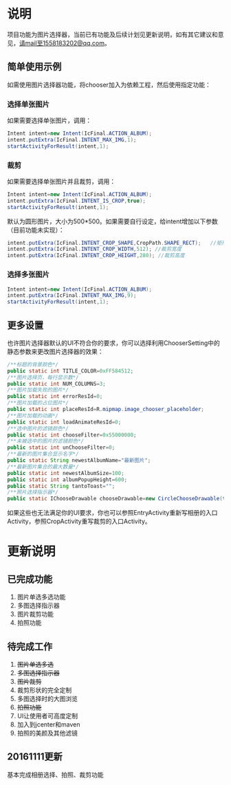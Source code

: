 # 说明
项目功能为图片选择器，当前已有功能及后续计划见更新说明，如有其它建议和意见，请mail至1558183202@qq.com。
## 简单使用示例
如需使用图片选择器功能，将chooser加入为依赖工程，然后使用指定功能：
### 选择单张图片
如果需要选择单张图片，调用：
```java
Intent intent=new Intent(IcFinal.ACTION_ALBUM);
intent.putExtra(IcFinal.INTENT_MAX_IMG,1);  
startActivityForResult(intent,1);
```
### 裁剪
如果需要选择单张图片并且裁剪，调用：
```java
Intent intent=new Intent(IcFinal.ACTION_ALBUM);
intent.putExtra(IcFinal.INTENT_IS_CROP,true);
startActivityForResult(intent,1);
```
默认为圆形图片，大小为500*500。如果需要自行设定，给intent增加以下参数（目前功能未实现）：
```java
intent.putExtra(IcFinal.INTENT_CROP_SHAPE,CropPath.SHAPE_RECT);   //矩形
intent.putExtra(IcFinal.INTENT_CROP_WIDTH,512); //裁剪宽度
intent.putExtra(IcFinal.INTENT_CROP_HEIGHT,280); //裁剪高度
```
### 选择多张图片
```java
Intent intent=new Intent(IcFinal.ACTION_ALBUM);
intent.putExtra(IcFinal.INTENT_MAX_IMG,9);
startActivityForResult(intent,1);
```
## 更多设置
也许图片选择器默认的UI不符合你的要求，你可以选择利用ChooserSetting中的静态参数来更改图片选择器的效果：
```java
/**标题的背景颜色*/
public static int TITLE_COLOR=0xFF584512;
/**图片选择页，每行显示数*/
public static int NUM_COLUMNS=3;
/**图片加载失败的图片*/
public static int errorResId=0;
/**图片加载的占位图片*/
public static int placeResId=R.mipmap.image_chooser_placeholder;
/**图片加载的动画*/
public static int loadAnimateResId=0;
/**选中图片的滤镜颜色*/
public static int chooseFilter=0x55000000;
/**未被选中的图片的滤镜颜色*/
public static int unChooseFilter=0;
/**最新的图片集合显示名字*/
public static String newestAlbumName="最新图片";
/**最新图片集合的最大数量*/
public static int newestAlbumSize=100;
public static int albumPopupHeight=600;
public static String tantoToast="";
/**照片选择指示器*/
public static IChooseDrawable chooseDrawable=new CircleChooseDrawable(true,0xFF25c2e6);
```
如果这些也无法满足你的UI要求，你也可以参照EntryActivity重新写相册的入口Activity，参照CropActivity重写裁剪的入口Activity。

# 更新说明

## 已完成功能
1. 图片单选多选功能
2. 多图选择指示器
3. 图片裁剪功能
4. 拍照功能

## 待完成工作
1. ~~图片单选多选~~
2. ~~多图选择指示器~~
3. ~~图片裁剪~~
4. 裁剪形状的完全定制
4. 多图选择时的大图浏览
5. ~~拍照功能~~
6. UI让使用者可高度定制
7. 加入到jcenter和maven
8. 拍照的美颜及其他滤镜

## 20161111更新
基本完成相册选择、拍照、裁剪功能
